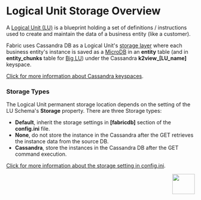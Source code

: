# Logical Unit Storage Overview

A [Logical Unit (LU)](/articles/03_logical_units/01_LU_overview.md) is a blueprint holding a set of definitions / instructions used to create and maintain the data of a business entity (like a customer).

Fabric uses Cassandra DB as a Logical Unit's [storage layer](/articles/02_fabric_architecture/01_fabric_architecture_overview.md#21-fabric-storage) where each business entity's instance is saved as a [MicroDB](/articles/01_fabric_overview/02_fabric_glossary.md#mdb--microdb) in an **entity** table (and in **entity_chunks** table for [Big LU](03_big_lu_storage.md)) under the Cassandra **k2view_[LU_name]** keyspace.  

[Click for more information about Cassandra keyspaces](/articles/02_fabric_architecture/06_cassandra_keyspaces_for_fabric.md#cassandra-keyspaces-for-fabric).

### Storage Types

The Logical Unit permanent storage location depends on the setting of the LU Schema's **Storage** property. There are three Storage types:

* **Default**, inherit the storage settings in **[fabricdb]** section of the **config.ini** file.
* **None**, do not store the instance in the Cassandra after the GET  retrieves the instance data from the source DB. 
* **Cassandra**, store the instances in the Cassandra DB after the GET command execution.

[Click for more information about the storage setting in config.ini](/articles/32_LU_storage/02_storage_management.md#storage-and-cache-location-definition-in-configini).


[<img align="right" width="60" height="54" src="/articles/images/Next.png">](02_storage_management.md)













